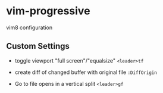 # vim-progressive
vim8 configuration

## Custom Settings

- toggle viewport "full screen"/"equalsize"                     `<leader>tf`

- create diff of changed buffer with original file              `:DiffOrigin`

- Go to file opens in a vertical split                          `<leader>gf`
